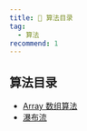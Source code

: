 ```yaml
---
title: 🤔 算法目录
tag:
  - 算法
recommend: 1
---
```


## 算法目录
- [Array 数组算法](/front-end/algorithm/Array.html)
- [瀑布流](/front-end/algorithm/WaterfallFlow.html)
